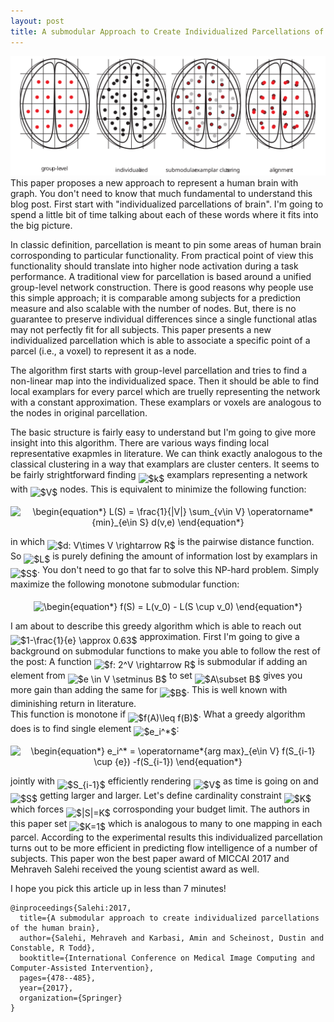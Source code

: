 ```yaml
---
layout: post
title: A submodular Approach to Create Individualized Parcellations of the Human Brain
---
```


<center>
<img src="/images/individualized-parcellation.svg"/>
</center>
This paper proposes a new approach to represent a human brain with graph. 
You don't need to know that much fundamental to understand this blog post. 
First start with "individualized parcellations of brain". 
I'm going to spend a little bit of time talking about each of these words where it fits into the big picture. 

In classic definition, parcellation is meant to pin some areas of human brain corrosponding to particular functionality.
From practical point of view this functionality should translate into higher node activation during a task performance.
A traditional view for parcellation is based around a unified group-level network construction.
There is good reasons why people use this simple approach; it is comparable among subjects for a prediction measure and also scalable with the number of nodes.
But, there is no guarantee to preserve individual differences since a single functional atlas may not perfectly fit for all subjects.
This paper presents a new individualized parcellation which is able to associate a specific point of a parcel (i.e., a voxel) to represent it as a node.   

The algorithm first starts with group-level parcellation and tries to find a non-linear map into the individualized space. 
Then it should be able to find local examplars for every parcel which are truelly representing the network with a constant approximation. 
These examplars or voxels are analogous to the nodes in original parcellation. 

The basic structure is fairly easy to understand but I'm going to give more insight into this algorithm.
There are various ways finding local representative exapmles in literature. 
We can think exactly analogous to the classical clustering in a way that examplars are cluster centers. 
It seems to be fairly strightforward finding <img alt="$k$" src="https://rawgit.com/dadashkarimi/dadashkarimi.github.io/master/svgs/63bb9849783d01d91403bc9a5fea12a2.svg?invert_in_darkmode" align="middle" width="9.041505pt" height="22.74591pt"/> examplars representing a network with <img alt="$V$" src="https://rawgit.com/dadashkarimi/dadashkarimi.github.io/master/svgs/a9a3a4a202d80326bda413b5562d5cd1.svg?invert_in_darkmode" align="middle" width="13.192575pt" height="22.38192pt"/> nodes. 
This is equivalent to minimize the following function:

<p align="center"><img alt="\begin{equation*}&#10;L(S) = \frac{1}{|V|} \sum_{v\in V} \operatorname*{min}_{e\in S} d(v,e)&#10;\end{equation*}" src="https://rawgit.com/dadashkarimi/dadashkarimi.github.io/master/svgs/57507f369cdd88de7b24c9ae60125760.svg?invert_in_darkmode" align="middle" width="189.8226pt" height="42.18621pt"/></p> 

in which <img alt="$d: V\times V \rightarrow R$" src="https://rawgit.com/dadashkarimi/dadashkarimi.github.io/master/svgs/75af9f1e53f51bb7d43e0a269eb72640.svg?invert_in_darkmode" align="middle" width="106.731735pt" height="22.74591pt"/> is the pairwise distance function. 
So <img alt="$L$" src="https://rawgit.com/dadashkarimi/dadashkarimi.github.io/master/svgs/ddcb483302ed36a59286424aa5e0be17.svg?invert_in_darkmode" align="middle" width="11.14542pt" height="22.38192pt"/> is purely defining the amount of information lost by examplars in <img alt="$S$" src="https://rawgit.com/dadashkarimi/dadashkarimi.github.io/master/svgs/e257acd1ccbe7fcb654708f1a866bfe9.svg?invert_in_darkmode" align="middle" width="10.986195pt" height="22.38192pt"/>.
You don't need to go that far to solve this NP-hard problem. 
Simply maximize the following monotone submodular function:

<p align="center"><img alt="\begin{equation*}&#10;f(S) = L(v_0) - L(S \cup v_0)&#10;\end{equation*}" src="https://rawgit.com/dadashkarimi/dadashkarimi.github.io/master/svgs/4ce90c05cbb8a649a8e2d8bb5b634342.svg?invert_in_darkmode" align="middle" width="183.03285pt" height="16.376943pt"/></p>

I am about to describe this greedy algorithm which is able to reach out <img alt="$1-\frac{1}{e} \approx 0.63$" src="https://rawgit.com/dadashkarimi/dadashkarimi.github.io/master/svgs/b46de78229bbea80956828bd7672c96a.svg?invert_in_darkmode" align="middle" width="89.714295pt" height="27.72033pt"/> approximation. 
First I'm going to give a background on submodular functions to make you able to follow the rest of the post:
A function <img alt="$f: 2^V \rightarrow R$" src="https://rawgit.com/dadashkarimi/dadashkarimi.github.io/master/svgs/c3b418c77a2185211b74ec96df8bbda8.svg?invert_in_darkmode" align="middle" width="81.14337pt" height="27.59823pt"/> is submodular if adding an element from <img alt="$e \in V \setminus B$" src="https://rawgit.com/dadashkarimi/dadashkarimi.github.io/master/svgs/312b9a7bf4396414aad77816613cabd5.svg?invert_in_darkmode" align="middle" width="69.619935pt" height="24.56553pt"/> to set <img alt="$A\subset B$" src="https://rawgit.com/dadashkarimi/dadashkarimi.github.io/master/svgs/df2b50fa32a9fc56c2b82e00b1789871.svg?invert_in_darkmode" align="middle" width="47.396415pt" height="22.38192pt"/> gives you more gain than adding the same for <img alt="$B$" src="https://rawgit.com/dadashkarimi/dadashkarimi.github.io/master/svgs/61e84f854bc6258d4108d08d4c4a0852.svg?invert_in_darkmode" align="middle" width="13.243725pt" height="22.38192pt"/>.
This is well known with diminishing return in literature.  
This function is monotone if <img alt="$f(A)\leq f(B)$" src="https://rawgit.com/dadashkarimi/dadashkarimi.github.io/master/svgs/ea3e88ab4c7c6bbf00b73c1dda90ed5a.svg?invert_in_darkmode" align="middle" width="92.4495pt" height="24.56553pt"/>.
What a greedy algorithm does is to find single element <img alt="$e_i^*$" src="https://rawgit.com/dadashkarimi/dadashkarimi.github.io/master/svgs/09ea97675fb14fed3278a445a5497699.svg?invert_in_darkmode" align="middle" width="14.335695pt" height="22.59873pt"/>:
<p align="center"><img alt="\begin{equation*}&#10;e_i^* = \operatorname*{arg max}_{e\in V} f(S_{i-1} \cup {e}) -f(S_{i-1}) &#10;\end{equation*}" src="https://rawgit.com/dadashkarimi/dadashkarimi.github.io/master/svgs/37a892eb10c2a5ce5d409c1dc9e98b6d.svg?invert_in_darkmode" align="middle" width="248.8893pt" height="26.949285pt"/></p>
 
jointly with <img alt="$S_{i-1}$" src="https://rawgit.com/dadashkarimi/dadashkarimi.github.io/master/svgs/e1ba7f65dbf7a9476a3aeb62c774cfd2.svg?invert_in_darkmode" align="middle" width="31.439595pt" height="22.38192pt"/> efficiently rendering <img alt="$V$" src="https://rawgit.com/dadashkarimi/dadashkarimi.github.io/master/svgs/a9a3a4a202d80326bda413b5562d5cd1.svg?invert_in_darkmode" align="middle" width="13.192575pt" height="22.38192pt"/> as time is going on and <img alt="$S$" src="https://rawgit.com/dadashkarimi/dadashkarimi.github.io/master/svgs/e257acd1ccbe7fcb654708f1a866bfe9.svg?invert_in_darkmode" align="middle" width="10.986195pt" height="22.38192pt"/> getting larger and larger.
Let's define cardinality constraint <img alt="$K$" src="https://rawgit.com/dadashkarimi/dadashkarimi.github.io/master/svgs/d6328eaebbcd5c358f426dbea4bdbf70.svg?invert_in_darkmode" align="middle" width="15.080505pt" height="22.38192pt"/> which forces <img alt="$|S|=K$" src="https://rawgit.com/dadashkarimi/dadashkarimi.github.io/master/svgs/84f732208e4c3c597db6fcbe53c45b14.svg?invert_in_darkmode" align="middle" width="57.038355pt" height="24.56553pt"/> corrosponding your budget limit. 
The authors in this paper set <img alt="$K=1$" src="https://rawgit.com/dadashkarimi/dadashkarimi.github.io/master/svgs/fd875db432e0720b3d70a7f3b15319b0.svg?invert_in_darkmode" align="middle" width="45.143175pt" height="22.38192pt"/> which is analogous to many to one mapping in each parcel. 
According to the experimental results this individualized parcellation turns out to be more efficient in predicting flow intelligence of a number of subjects. 
This paper won the best paper award of MICCAI 2017 and Mehraveh Salehi received the young scientist award as well.

I hope you pick this article up in less than 7 minutes!

```
@inproceedings{Salehi:2017,
  title={A submodular approach to create individualized parcellations of the human brain},
  author={Salehi, Mehraveh and Karbasi, Amin and Scheinost, Dustin and Constable, R Todd},
  booktitle={International Conference on Medical Image Computing and Computer-Assisted Intervention},
  pages={478--485},
  year={2017},
  organization={Springer}
}
``` 

